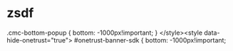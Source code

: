 # zsdf
.cmc-bottom-popup {                 bottom: -1000px!important;               }             &lt;/style>&lt;style data-hide-onetrust="true">               #onetrust-banner-sdk {                 bottom: -1000px!important;
